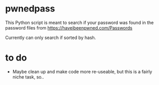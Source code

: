 # pwnedpass

This Python script is meant to search if your password was found in the password files from https://haveibeenpwned.com/Passwords

Currently can only search if sorted by hash.

# to do
* Maybe clean up and make code more re-useable, but this is a fairly niche task, so..
